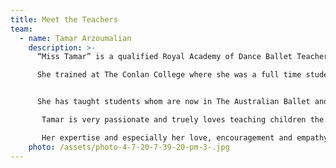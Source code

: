 ```yaml
---
title: Meet the Teachers
team:
  - name: Tamar Arzoumalian
    description: >-
      “Miss Tamar” is a qualified Royal Academy of Dance Ballet Teacher. 

      She trained at The Conlan College where she was a full time student.  She has been teaching 3 to 18 year olds for over 10 years and is in her 14th year teaching in the Eastern Suburbs.  


      She has taught students whom are now in The Australian Ballet and The English National also in Germany, Switzerland, Czech Rupublic and Amsterdam training and are pursuing their dreams to become professional dancers world wide.

       Tamar is very passionate and truely loves teaching children the art of Dance and wants to give the children a fun and wonderful experience.

       Her expertise and especially her love, encouragement and empathy for our valuable children. She just wants to give children the opportunity to Dance and have FUN !!!
    photo: /assets/photo-4-7-20-7-39-20-pm-3-.jpg
---
```

